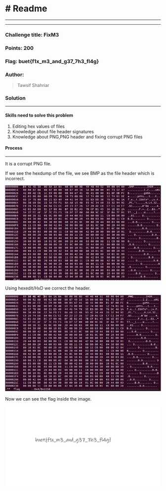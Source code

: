 # # Readme

---

---

### Challenge title: FixM3

###

### Points: 200

###

### Flag: buet{f1x_m3_and_g37_7h3_fl4g}

### Author:

> Tawsif Shahriar

### Solution

---

#### Skills need to solve this problem

1. Editing hex values of files
2. Knowledge about file header signatures
3. Knowledge about PNG,PNG header and fixing corrupt PNG files

#### Process

---

It is a corrupt PNG file.

If we see the hexdump of the file, we see BMP as the file header which is incorrect.

![](Solution-images/1.png)

Using hexedit/HxD we correct the header.

![](Solution-images/2.png)

Now we can see the flag inside the image.

![](Solution-images/3.png)
